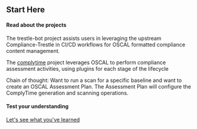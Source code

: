 ## Start Here

#### Read about the projects

The trestle-bot project assists users in leveraging the upstream Compliance-Trestle in CI/CD workflows for OSCAL formatted compliance content management.

The [complytime](https://github.com/complytime/complytime) project leverages OSCAL to perform compliance assessment activities, using plugins for each stage of the lifecycle 

Chain of thought:
Want to run a scan for a specific baseline and want to create an OSCAL Assessment Plan. The Assessment Plan will configure the ComplyTime generation and scanning operations. 

#### Test your understanding 

[Let's see what you've learned](https://form.typeform.com/to/EwVRNkJ4)
